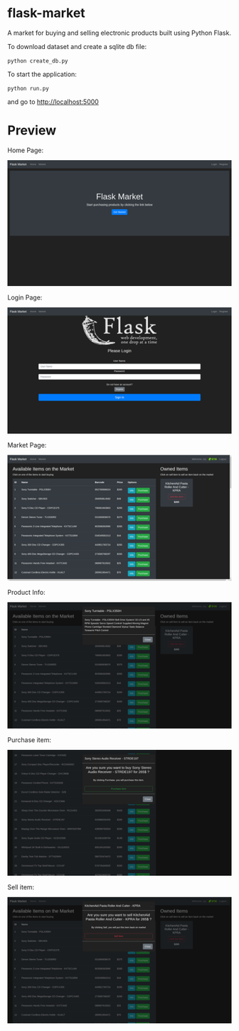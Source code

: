 # flask-market

A market for buying and selling electronic products built using Python Flask.

To download dataset and create a sqlite db file:

`python create_db.py`

To start the application:

`python run.py`

and go to [http://localhost:5000](http://localhost:5000)

# Preview

Home Page:

![home](preview/home.png)

Login Page:

![login](preview/login.png)

Market Page:

![market](preview/market.png)

Product Info:

![info](preview/info.png)

Purchase item:

![purchase](preview/purchase.png)

Sell item:

![sell](preview/sell.png)